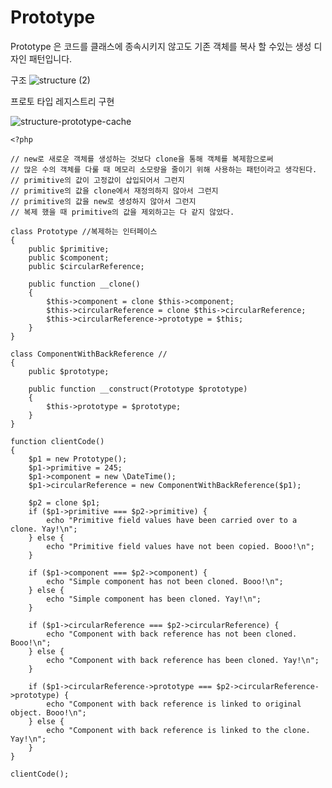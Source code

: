 # Prototype

Prototype 은 코드를 클래스에 종속시키지 않고도 기존 객체를 복사 할 수있는 생성 디자인 패턴입니다.


구조
![structure (2)](https://user-images.githubusercontent.com/6989005/99027615-fcc25c80-25b0-11eb-9879-f6a72ecf74a7.png)

프로토 타입 레지스트리 구현

![structure-prototype-cache](https://user-images.githubusercontent.com/6989005/99027611-fb912f80-25b0-11eb-97cb-acf77c08f2b7.png)

```
<?php

// new로 새로운 객체를 생성하는 것보다 clone을 통해 객체를 복제함으로써
// 많은 수의 객체를 다룰 때 메모리 소모량을 줄이기 위해 사용하는 패턴이라고 생각된다.
// primitive의 값이 고정값이 삽입되어서 그런지
// primitive의 값을 clone에서 재정의하지 않아서 그런지
// primitive의 값을 new로 생성하지 않아서 그런지
// 복제 했을 때 primitive의 값을 제외하고는 다 같지 않았다.

class Prototype //복제하는 인터페이스
{
    public $primitive;
    public $component;
    public $circularReference;

    public function __clone()
    {
        $this->component = clone $this->component;
        $this->circularReference = clone $this->circularReference;
        $this->circularReference->prototype = $this;
    }
}

class ComponentWithBackReference //
{
    public $prototype;

    public function __construct(Prototype $prototype)
    {
        $this->prototype = $prototype;
    }
}

function clientCode()
{
    $p1 = new Prototype();
    $p1->primitive = 245;
    $p1->component = new \DateTime();
    $p1->circularReference = new ComponentWithBackReference($p1);

    $p2 = clone $p1;
    if ($p1->primitive === $p2->primitive) {
        echo "Primitive field values have been carried over to a clone. Yay!\n";
    } else {
        echo "Primitive field values have not been copied. Booo!\n";
    }

    if ($p1->component === $p2->component) {
        echo "Simple component has not been cloned. Booo!\n";
    } else {
        echo "Simple component has been cloned. Yay!\n";
    }

    if ($p1->circularReference === $p2->circularReference) {
        echo "Component with back reference has not been cloned. Booo!\n";
    } else {
        echo "Component with back reference has been cloned. Yay!\n";
    }

    if ($p1->circularReference->prototype === $p2->circularReference->prototype) {
        echo "Component with back reference is linked to original object. Booo!\n";
    } else {
        echo "Component with back reference is linked to the clone. Yay!\n";
    }
}

clientCode();
```